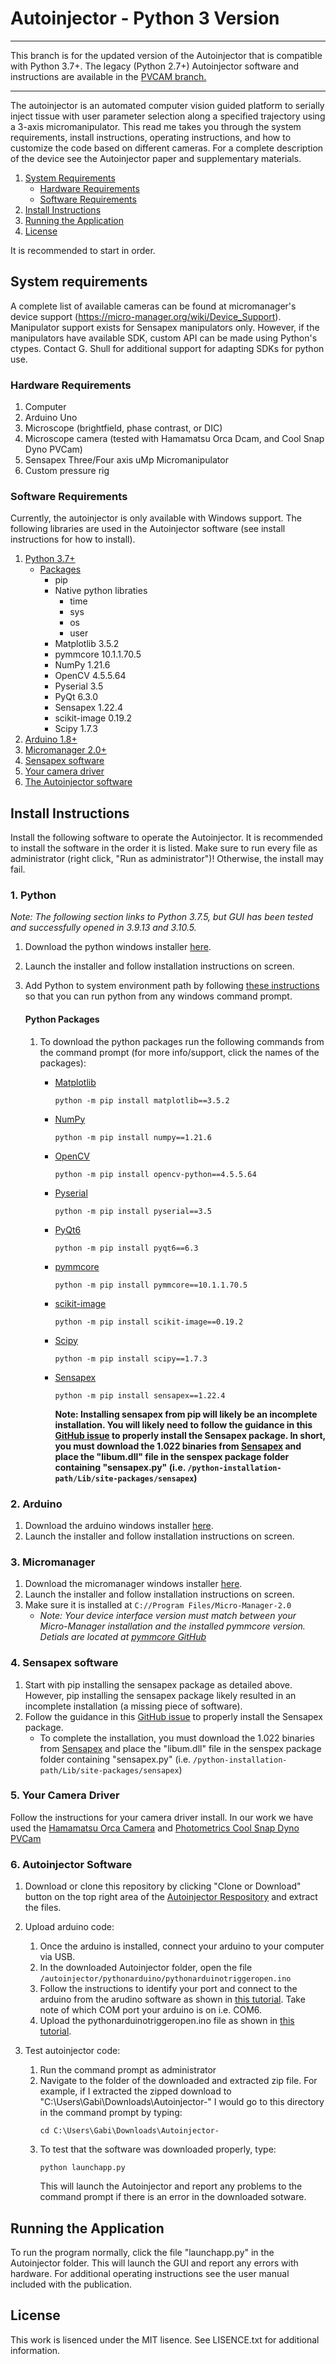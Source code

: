 # Autoinjector - Python 3 Version
-------------
This branch is for the updated version of the Autoinjector that is compatible with Python 3.7+. The legacy (Python 2.7+) Autoinjector software and instructions are available in the [PVCAM branch.](https://github.com/bsbrl/autoinjector/tree/PVCAM#Autoinjector)

-------------

The autoinjector is an automated computer vision guided platform to serially inject tissue with user parameter selection along a specified trajectory using a 3-axis micromanipulator. This read me takes you through the system requirements, install instructions, operating instructions, and how to customize the code based on different cameras. For a complete description of the device see the Autoinjector paper and supplementary materials. 

1. [System Requirements](https://github.com/bsbrl/autoinjector/tree/Python3#system-requirements)
	- [Hardware Requirements](https://github.com/bsbrl/autoinjector/tree/Python3#hardware-requirements)
	- [Software Requirements](https://github.com/bsbrl/autoinjector/tree/Python3#software-requirements)
2. [Install Instructions](https://github.com/bsbrl/autoinjector/tree/Python3#install-instructions)
3. [Running the Application](https://github.com/bsbrl/autoinjector/tree/Python3#running-the-application)
4. [License](https://github.com/bsbrl/autoinjector/tree/Python3#license)

It is recommended to start in order. 

## System requirements 
A complete list of available cameras can be found at micromanager's device support (https://micro-manager.org/wiki/Device_Support). Manipulator support exists for Sensapex manipulators only. However, if the manipulators have available SDK, custom API can be made using Python's ctypes. Contact G. Shull for additional support for adapting SDKs for python use. 

### Hardware Requirements
1. Computer
2. Arduino Uno
3. Microscope (brightfield, phase contrast, or DIC)
4. Microscope camera (tested with Hamamatsu Orca Dcam, and Cool Snap Dyno PVCam)
5. Sensapex Three/Four axis uMp Micromanipulator 
6. Custom pressure rig

### Software Requirements
Currently, the autoinjector is only available with Windows support. The following libraries are used in the Autoinjector software (see install instructions for how to install). 
1. [Python 3.7+](https://github.com/bsbrl/autoinjector/tree/Python3#1-python)
	- [Packages](https://github.com/bsbrl/autoinjector/tree/Python3#python-packages)
		- pip 
		- Native python libraties
			- time
			- sys
			- os
			- user
		- Matplotlib 3.5.2
		- pymmcore 10.1.1.70.5
		- NumPy 1.21.6
		- OpenCV 4.5.5.64
		- Pyserial 3.5
		- PyQt 6.3.0
		- Sensapex 1.22.4
		- scikit-image 0.19.2
		- Scipy 1.7.3
2. [Arduino 1.8+](https://github.com/bsbrl/autoinjector/tree/Python3#2-arduino)
3. [Micromanager 2.0+](https://github.com/bsbrl/autoinjector/tree/Python3#3-micromanager)
4. [Sensapex software](https://github.com/bsbrl/autoinjector/tree/Python3#4-sensapex-software)
5. [Your camera driver](https://github.com/bsbrl/autoinjector/tree/Python3#5-your-camera-driver)
6. [The Autoinjector software](https://github.com/bsbrl/autoinjector/tree/Python3#6-autoinjector-software)

## Install Instructions

Install the following software to operate the Autoinjector. It is recommended to install the software in the order it is listed. Make sure to run every file as administrator (right click, "Run as administrator")! Otherwise, the install may fail. 

### 1. Python
*Note: The following section links to Python 3.7.5, but GUI has been tested and successfully opened in 3.9.13 and 3.10.5.*
1. Download the python windows installer [here](https://www.python.org/downloads/release/python-375/). 
2. Launch the installer and follow installation instructions on screen.
3. Add Python to system environment path by following [these instructions](https://superuser.com/questions/143119/how-do-i-add-python-to-the-windows-path) so that you can run python from any windows command prompt.

	#### Python Packages

	1. To download the python packages run the following commands from the command prompt (for more info/support, click the names of the packages):
		- [Matplotlib](https://matplotlib.org/stable/users/installing/index.html)
			```
			python -m pip install matplotlib==3.5.2
			```

		- [NumPy](http://www.numpy.org/)
			```
			python -m pip install numpy==1.21.6
			```

		- [OpenCV](https://pypi.org/project/opencv-python/4.5.5.64/)
			```
			python -m pip install opencv-python==4.5.5.64
			```

		- [Pyserial](https://pypi.org/project/pyserial/3.5/)
			```
			python -m pip install pyserial==3.5
			```

		- [PyQt6](https://pypi.org/project/PyQt6/)
			```
			python -m pip install pyqt6==6.3
			```
		- [pymmcore](https://pypi.org/project/pymmcore/)
			```
			python -m pip install pymmcore==10.1.1.70.5
			```

		- [scikit-image](http://scikit-image.org/docs/dev/install.html)
			```
			python -m pip install scikit-image==0.19.2
			```

		- [Scipy](https://www.scipy.org/install.html)
			```
			python -m pip install scipy==1.7.3
			```

		- [Sensapex](https://pypi.org/project/sensapex/1.22.4/)
			```
			python -m pip install sensapex==1.22.4
			```
			**Note: Installing sensapex from pip will likely be an incomplete installation. You will likely need to follow the guidance in this [GitHub issue](https://github.com/sensapex/sensapex-py/issues/9) to properly install the Sensapex package. In short, you must download the 1.022 binaries from [Sensapex](http://dist.sensapex.com/misc/um-sdk/latest/) and place the "libum.dll" file in the senspex package folder containing "sensapex.py" (i.e. `/python-installation-path/Lib/site-packages/sensapex`)**

### 2. Arduino
1. Download the arduino windows installer [here](https://www.arduino.cc/en/Main/Software?).
2. Launch the installer and follow installation instructions on screen.

### 3. Micromanager
1. Download the micromanager windows installer [here](https://micro-manager.org/wiki/Download_Micro-Manager_Latest_Release).
2. Launch the installer and follow installation instructions on screen.
3. Make sure it is installed at `C://Program Files/Micro-Manager-2.0`
	* *Note: Your device interface version must match between your Micro-Manager installation and the installed pymmcore version. Detials are located at [pymmcore GitHub](https://github.com/micro-manager/pymmcore#matching-micro-manager-and-pymmcore-versions)*

### 4. Sensapex software
1. Start with pip installing the sensapex package as detailed above. However, pip installing the sensapex package likely resulted in an incomplete installation (a missing piece of software).
2. Follow the guidance in this [GitHub issue](https://github.com/sensapex/sensapex-py/issues/9) to properly install the Sensapex package.
	* To complete the installation, you must download the 1.022 binaries from [Sensapex](http://dist.sensapex.com/misc/um-sdk/latest/) and place the "libum.dll" file in the senspex package folder containing "sensapex.py" (i.e. `/python-installation-path/Lib/site-packages/sensapex`)

### 5. Your Camera Driver
Follow the instructions for your camera driver install. In our work we have used the [Hamamatsu Orca Camera](https://www.hamamatsu.com/us/en/product/type/C13440-20CU/index.html) and [Photometrics Cool Snap Dyno PVCam](https://www.photometrics.com/products/ccdcams/coolsnap-dyno.php)

### 6. Autoinjector Software 
1. Download or clone this repository by clicking "Clone or Download" button on the top right area of the [Autoinjector Respository](https://github.com/bsbrl/autoinjector/tree/Python3) and extract the files. 

2. Upload arduino code:
	1. Once the arduino is installed, connect your arduino to your computer via USB.
	2. In the downloaded Autoinjector folder, open the file `/autoinjector/pythonarduino/pythonarduinotriggeropen.ino`
	3. Follow the instructions to identify your port and connect to the arduino from the arudino software as shown in [this tutorial](https://www.arduino.cc/en/Guide/ArduinoUno#toc5). Take note of which COM port your arduino is on i.e. COM6.
	4. Upload the pythonarduinotriggeropen.ino file as shown in [this tutorial](https://www.arduino.cc/en/Guide/ArduinoUno#toc6).

3. Test autoinjector code:
	1. Run the command prompt as administrator
	2. Navigate to the folder of the downloaded and extracted zip file. For example, if I extracted the zipped download to "C:\Users\Gabi\Downloads\Autoinjector-" I would go to this directory in the command prompt by typing:
		```
		cd C:\Users\Gabi\Downloads\Autoinjector-
		```
	3. To test that the software was downloaded properly, type:
		```
		python launchapp.py
		```
		This will launch the Autoinjector and report any problems to the command prompt if there is an error in the downloaded sotware. 

## Running the Application 
 To run the program normally, click the file "launchapp.py" in the Autoinjector folder. This will launch the GUI and report any errors with hardware. For additional operating instructions see the user manual included with the publication.

## License
This work is lisenced under the MIT lisence. See LISENCE.txt for additional information.  
